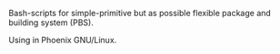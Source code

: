 Bash-scripts for simple-primitive but as 
possible flexible package and building system (PBS).

Using in Phoenix GNU/Linux.
